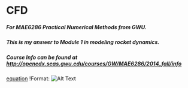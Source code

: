 # CFD
##### For MAE6286 Practical Numerical Methods from GWU.
##### This is my answer to Module 1 in modeling rocket dynamics.
##### Course Info can be found at http://openedx.seas.gwu.edu/courses/GW/MAE6286/2014_fall/info

[equation](https://github.com/gzshao/CFD/blob/master/equation.png)
!Format: ![Alt Text](url)

